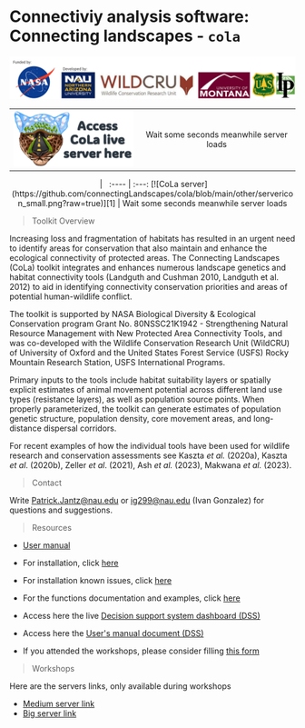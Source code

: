 # Connectiviy analysis software: Connecting landscapes - `cola` 


![.](https://github.com/connectingLandscapes/cola/blob/main/inst/docs/logo/banner.png?raw=true)

| | |
|-------|:--:|
|[![CoLa server](https://github.com/connectingLandscapes/cola/blob/main/other/servericon_small.png?raw=true)][1] | Wait some seconds meanwhile server loads|

<div align="center">
 &nbsp;| &nbsp; 
:---- | :---: 
[![CoLa server](https://github.com/connectingLandscapes/cola/blob/main/other/servericon_small.png?raw=true)][1] | Wait some seconds meanwhile server loads
</div>

> Toolkit Overview

Increasing loss and fragmentation of habitats has resulted in an urgent need to identify areas for conservation that also maintain and enhance the ecological connectivity of protected areas. The Connecting Landscapes (CoLa) toolkit integrates and enhances numerous landscape genetics and habitat connectivity tools (Landguth and Cushman 2010, Landguth et al. 2012) to aid in identifying connectivity conservation priorities and areas of potential human-wildlife conflict.

The toolkit is supported by NASA Biological Diversity & Ecological Conservation program Grant No. 80NSSC21K1942 - Strengthening Natural Resource Management with New Protected Area Connectivity Tools, and was co-developed with the Wildlife Conservation Research Unit (WildCRU) of University of Oxford and the United States Forest Service (USFS) Rocky Mountain Research Station, USFS International Programs.

Primary inputs to the tools include habitat suitability layers or spatially explicit estimates of animal movement potential across different land use types (resistance layers), as well as population source points. When properly parameterized, the toolkit can generate estimates of population genetic structure, population density, core movement areas, and long-distance dispersal corridors.

For recent examples of how the individual tools have been used for wildlife research and conservation assessments see Kaszta *et al.* (2020a), Kaszta *et al*. (2020b), Zeller *et al*. (2021), Ash *et al.* (2023), Makwana *et al.* (2023).

> Contact

Write Patrick.Jantz@nau.edu or ig299@nau.edu (Ivan Gonzalez) for questions and suggestions.



> Resources

 * [User manual](https://docs.google.com/document/d/1vcb1ZVdUdKpOTRWj9KQih4xpf5UzLJkQjYpY7Hglfyk/edit?tab=t.0)

 * For installation, click [here](https://github.com/connectingLandscapes/cola/blob/main/inst/docs/md_cola_install.md)

 * For installation known issues, click [here](https://github.com/connectingLandscapes/cola/blob/main/inst/docs/md_known_issues.md)

 * For the functions documentation and examples, click [here](https://github.com/connectingLandscapes/cola/blob/main/inst/docs/md_colafun.md)

 * Access here the live [Decision support system dashboard (DSS)](http://34.44.31.4:3838/connecting-landscapes)
 
 * Access here the [User's manual document (DSS) ](https://docs.google.com/document/d/1vcb1ZVdUdKpOTRWj9KQih4xpf5UzLJkQjYpY7Hglfyk/edit?usp=sharing)

 * If you attended the workshops, please consider filling [this form](https://docs.google.com/forms/d/e/1FAIpQLSdE9QMHnBv3FhXy8zJgOrvvx39ltetJf7-mtIbv4kZQuElubg/viewform?usp=sf_link)


> Workshops

Here are the servers links, only available during workshops 
  * [Medium server link](http://34.44.31.4:3838/connecting-landscapes/)
  * [Big server link](http://34.44.133.188:3838/connecting-landscapes/)


[1]: http://34.44.31.4:3838/connecting-landscapes/

